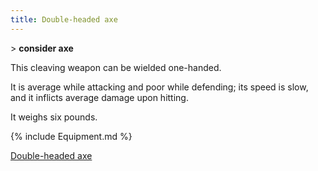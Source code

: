 ```yaml
---
title: Double-headed axe
---
```


\> **consider axe**

This cleaving weapon can be wielded one-handed.

It is average while attacking and poor while defending; its speed is
slow, and it inflicts average damage upon hitting.

It weighs six pounds.

{% include Equipment.md %}

[Double-headed axe](Category:_Cleaving_weapons "wikilink")